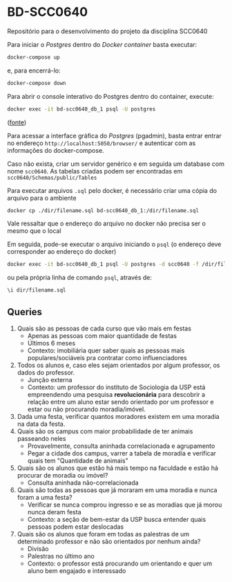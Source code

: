 # BD-SCC0640

Repositório para o desenvolvimento do projeto da disciplina SCC0640

Para iniciar o *Postgres* dentro do *Docker container* basta executar:
```bash
docker-compose up
```
e, para encerrá-lo:
```bash
docker-compose down
```

Para abrir o console interativo do Postgres dentro do container, execute:
```bash
docker exec -it bd-scc0640_db_1 psql -U postgres
```
([fonte](https://stackoverflow.com/questions/37099564/docker-how-can-run-the-psql-command-in-the-postgres-container))

Para acessar a interface gráfica do *Postgres* (pgadmin), basta entrar entrar no endereço `http://localhost:5050/browser/` e autenticar com as informações do docker-compose.

Caso não exista, criar um servidor genérico e em seguida um database com nome `scc0640`. As tabelas criadas podem ser encontradas em `scc0640/Schemas/public/Tables`

Para executar arquivos `.sql` pelo docker, é necessário criar uma cópia do arquivo para o ambiente

```bash
docker cp ./dir/filename.sql bd-scc0640_db_1:/dir/filename.sql
```

Vale ressaltar que o endereço do arquivo no docker não precisa ser o mesmo que o local

Em seguida, pode-se executar o arquivo iniciando o `psql` (o endereço deve corresponder ao endereço do docker)

```bash
docker exec -it bd-scc0640_db_1 psql -U postgres -d scc0640 -f /dir/filename.sql
```

ou pela própria linha de comando `psql`, através de:

```bash
\i dir/filename.sql
```

## Queries

1. Quais são as pessoas de cada curso que vão mais em festas
    * Apenas as pessoas com maior quantidade de festas
    * Últimos 6 meses
    * Contexto: imobiliária quer saber quais as pessoas mais populares/sociáveis pra contratar como influenciadores
2. Todos os alunos e, caso eles sejam orientados por algum professor, os dados do professor.
    * Junção externa
    * Contexto: um professor do instituto de Sociologia da USP está empreendendo uma pesquisa **revolucionária** para descobrir a relação entre um aluno estar sendo orientado por um professor e estar ou não procurando moradia/imóvel.
3. Dada uma festa, verificar quantos moradores existem em uma moradia na data da festa.
4. Quais são os campus com maior probabilidade de ter animais passeando neles
    * Provavelmente, consulta aninhada correlacionada e agrupamento
    * Pegar a cidade dos campus, varrer a tabela de moradia e verificar quais tem "Quantidade de animais"
5. Quais são os alunos que estão há mais tempo na faculdade e estão há procurar de moradia ou imóvel?
    * Consulta aninhada não-correlacionada
6. Quais são todas as pessoas que já moraram em uma moradia e nunca foram a uma festa?
    * Verificar se nunca comprou ingresso e se as moradias que já morou nunca deram festa
    * Contexto: a seção de bem-estar da USP busca entender quais pessoas podem estar deslocadas
7. Quais são os alunos que foram em todas as palestras de um determinado professor e não são orientados por nenhum ainda?
    * Divisão
    * Palestras no último ano
    * Contexto: o professor está procurando um orientando e quer um aluno bem engajado e interessado
